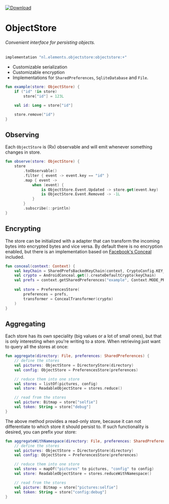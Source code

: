 [ ![Download](https://api.bintray.com/packages/elementsinteractive/maven/ObjectStore/images/download.svg) ](https://bintray.com/elementsinteractive/maven/ObjectStore/_latestVersion)
# ObjectStore
###### Convenient interface for persisting objects.
``` groovy
implementation "nl.elements.objectstore:objectstore:+"
```
- Customizable serialization
- Customizable encryption
- Implementations for `SharedPreferences`, `SqliteDatabase` and `File`.
 
```kotlin
fun example(store: ObjectStore) {
    if ("id" !in store)
        store["id"] = 123L

    val id: Long = store["id"]

    store.remove("id")
}
```

## Observing
Each `ObjectStore` is (Rx) observable and will emit whenever something changes in store. 

```kotlin
fun observe(store: ObjectStore) {
    store
        .toObservable()
        .filter { event -> event.key == "id" }
        .map { event ->
            when (event) {
                is ObjectStore.Event.Updated -> store.get(event.key)
                is ObjectStore.Event.Removed -> -1L
            }
        }
        .subscribe(::println)
}
``` 

## Encrypting
The store can be initialized with a adapter that can transform the incoming bytes into encrypted bytes and vice versa. By default there is no encryption enabled, but there is an implementation based on [Facebook's Conceal](https://github.com/facebook/conceal) included.
```kotlin
fun conceal(context: Context) {
    val keyChain = SharedPrefsBackedKeyChain(context, CryptoConfig.KEY_256)
    val crypto = AndroidConceal.get().createDefaultCrypto(keyChain)
    val prefs = context.getSharedPreferences("example", Context.MODE_PRIVATE)
    
    val store = PreferencesStore(
        preferences = prefs,
        transformer = ConcealTransformer(crypto)
    )
}
```

## Aggregating
Each store has its own speciality (big values or a lot of small ones), but that is only interesting when you're writing to a store. When retrieving just want to query all the stores at once:
```kotlin
fun aggregate(directory: File, preferences: SharedPreferences) {
    // define the stores
    val pictures: ObjectStore = DirectoryStore(directory)
    val config: ObjectStore = PreferencesStore(preferences)

    // reduce them into one store
    val stores = listOf(pictures, config)
    val store: ReadableObjectStore = stores.reduce()

    // read from the stores
    val picture: Bitmap = store["selfie"]
    val token: String = store["debug"]
}
```

The above method provides a read-only store, because it can not differentiate to which store it should persist to. If such functionality is desired, you can prefix your store:

```kotlin
fun aggregateWithNamespace(directory: File, preferences: SharedPreferences) {
    // define the stores
    val pictures: ObjectStore = DirectoryStore(directory)
    val config: ObjectStore = PreferencesStore(preferences)

    // reduce them into one store
    val stores = mapOf("pictures" to pictures, "config" to config)
    val store: ReadableObjectStore = stores.reduceWithNamespace()

    // read from the stores
    val picture: Bitmap = store["pictures:selfie"]
    val token: String = store["config:debug"]
}
```
